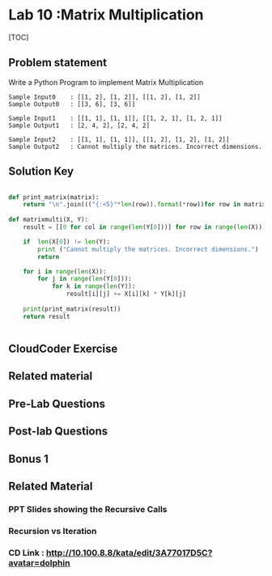 
# Lab 10 :Matrix Multiplication

[TOC]

## Problem statement 

Write a Python Program to implement Matrix Multiplication

    Sample Input0    : [[1, 2], [1, 2]], [[1, 2], [1, 2]]
    Sample Output0   : [[3, 6], [3, 6]]

    Sample Input1    : [[1, 1], [1, 1]], [[1, 2, 1], [1, 2, 1]]
    Sample Output1   : [2, 4, 2], [2, 4, 2]

    Sample Input2    : [[1, 1], [1, 1]], [[1, 2], [1, 2], [1, 2]]
    Sample Output2   : Cannot multiply the matrices. Incorrect dimensions.	




## Solution Key

```python 

def print_matrix(matrix):
    return "\n".join((("{:<5}"*len(row)).format(*row))for row in matrix)
    
def matrixmulti(X, Y):
    result = [[0 for col in range(len(Y[0]))] for row in range(len(X))]

    if  len(X[0]) != len(Y):
        print ("Cannot multiply the matrices. Incorrect dimensions.")
        return

    for i in range(len(X)):
        for j in range(len(Y[0])):
            for k in range(len(Y)):
                result[i][j] += X[i][k] * Y[k][j]
    
    print(print_matrix(result))
    return result



```


## CloudCoder Exercise 




## Related material 





## Pre-Lab Questions 



## Post-lab Questions


## Bonus 1 

## Related Material 

### PPT Slides showing the Recursive Calls 

### Recursion vs Iteration

### CD Link : http://10.100.8.8/kata/edit/3A77017D5C?avatar=dolphin
